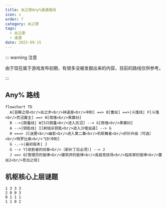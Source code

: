 ```yaml
---
title: 丝之歌Any%速通路线
icon: s
order: 7
category: 丝之歌
tags:
  - 丝之歌
  - 速通
date: 2025-09-15
---
```


<!-- more -->

::: warning 注意

由于现在属于游戏发布初期，有很多没被发掘出来的内容，目前的路线仅供参考。

:::

## Any% 路线

```mermaid
flowchart TD
  A[苔藓之母<br/>丝之矛<br/>钟道兽<br/>冲刺] ==> B[蕾丝] ==>|斗篷线| F[斗篷<br/>荒沼翼主] ==> H[爬墙<br/>黑寡妇]
  B -->|跳蚤线| W[5只跳蚤<br/>进入灰沼] --> G[爬墙<br/>黑寡妇]
  A -->|钥匙线| I[刷钱买钥匙<br/>进入沙噬虫道] --> G
  H ===> J[迷雾<br/>幽影<br/>进入第二幕<br/>机枢舞者<br/>织针升级（可选）<br/>特罗比奥<br/>飞针冲刺]
  G -.->|最初版本| J
  G --> Y[收割者的纹章<br/>（新补丁后必须）] --> J
  J ==> Q[管理员的旋律<br/>建筑师的旋律<br/>高庭竞技场<br/>指挥家的旋律<br/>蕾丝2<br/>苍白之母]
```

## 机枢核心上层谜题

```text :no-line-numbers
1 3 3 3
2 0 0 3
0 1 1 1
1 1 0 2
```